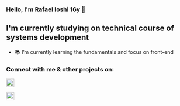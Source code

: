 ### Hello, I'm Rafael Ioshi 16y 👋

## I'm currently studying on technical course of systems development

-   📚 I’m currently learning the fundamentals and focus on front-end

### Connect with me & other projects on:

[<img align="center" alt="Rafoshi's Linkedin " width="22px" src="https://cdn.jsdelivr.net/npm/simple-icons@v3/icons/linkedin.svg" />][linkedin]

[<img align="center" alt="Rafoshi's Codepen " width="22px" src="https://image.flaticon.com/icons/svg/2111/2111351.svg" />][codepen]

<br />
<br />

[linkedin]: https://www.linkedin.com/in/rafael-ioshi-imamura-pereira-97820b1a9/
[codepen]: https://codepen.io/rafoshi
